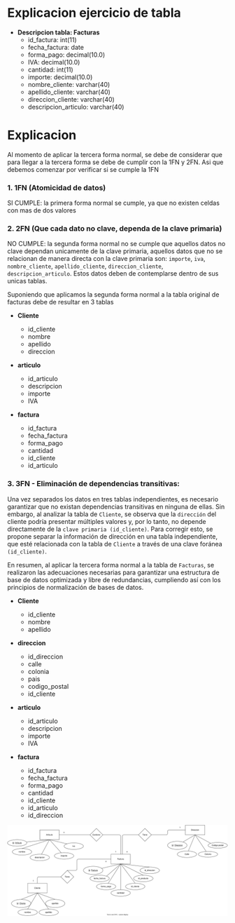 # Explicacion ejercicio de tabla 

- **Descripcion tabla: Facturas**
    - id_factura: int(11)
    - fecha_factura: date 
    - forma_pago: decimal(10.0) 
    - IVA: decimal(10.0)
    - cantidad: int(11)
    - importe: decimal(10.0)
    - nombre_cliente: varchar(40)
    - apellido_cliente: varchar(40)
    - direccion_cliente: varchar(40)
    - descripcion_articulo: varchar(40)

# Explicacion 
Al momento de aplicar la tercera forma normal, se debe de considerar que para llegar a la tercera forma se debe de cumplir con la 1FN y 2FN. Asi que debemos comenzar por verificar si se cumple la 1FN 

### 1. 1FN (Atomicidad de datos)
SI CUMPLE: la primera forma normal se cumple, ya que no existen celdas con mas de dos valores 

### 2. 2FN (Que cada dato no clave, dependa de la clave primaria)
NO CUMPLE: la segunda forma normal no se cumple que aquellos datos no clave dependan unicamente de la clave primaria, aquellos datos que no se relacionan de manera directa con la clave primaria son: `importe`, `iva`, `nombre_cliente`, `apellido_cliente`, `direccion_cliente`, `descripcion_articulo`. Estos datos deben de contemplarse dentro de sus unicas tablas. 

Suponiendo que aplicamos la segunda forma normal a la tabla original de facturas debe de resultar en 3 tablas 

- **Cliente**
    - id_cliente 
    - nombre 
    - apellido 
    - direccion 

- **articulo**
    - id_articulo 
    - descripcion 
    - importe 
    - IVA 

- **factura**
    - id_factura
    - fecha_factura 
    - forma_pago 
    - cantidad
    - id_cliente 
    - id_articulo 

### 3. 3FN - Eliminación de dependencias transitivas:
Una vez separados los datos en tres tablas independientes, es necesario garantizar que no existan dependencias transitivas en ninguna de ellas. Sin embargo, al analizar la tabla de `Cliente`, se observa que la `dirección` del cliente podría presentar múltiples valores y, por lo tanto, no depende directamente de la `clave primaria (id_cliente)`. Para corregir esto, se propone separar la información de dirección en una tabla independiente, que esté relacionada con la tabla de `Cliente` a través de una clave foránea `(id_cliente)`.

En resumen, al aplicar la tercera forma normal a la tabla de `Facturas`, se realizaron las adecuaciones necesarias para garantizar una estructura de base de datos optimizada y libre de redundancias, cumpliendo así con los principios de normalización de bases de datos.

- **Cliente**
    - id_cliente 
    - nombre 
    - apellido 

- **direccion**
    - id_direccion 
    - calle 
    - colonia 
    - pais 
    - codigo_postal 
    - id_cliente 

- **articulo**
    - id_articulo 
    - descripcion 
    - importe 
    - IVA 

- **factura**
    - id_factura
    - fecha_factura 
    - forma_pago 
    - cantidad
    - id_cliente 
    - id_articulo 
    - id_direccion 

![Diagrama](./diagrama.svg)


